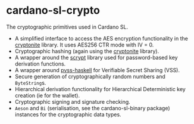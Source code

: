 # cardano-sl-crypto

The cryptographic primitives used in Cardano SL.

* A simplified interface to access the AES encryption functionality in the
  [cryptonite] library. It uses AES256 CTR mode with IV = 0.
* Cryptographic hashing (again using the [cryptonite] library).
* A wrapper around the [scrypt] library used for password-based key derivation
  functions.
* A wrapper around [pvss-haskell] for Verifiable Secret Sharing (VSS).
* Secure generation of cryptographically random numbers and `ByteString`s.
* Hierarchical derivation functionality for Hierarchical Deterministic key
  creation (ie for the wallet).
* Cryptographic signing and signature checking.
* `Aeson` and `Bi` (serialisation, see the cardano-sl-binary package) instances
  for the cryptographic data types.

[cryptonite]: https://hackage.haskell.org/package/cryptonite
[pvss-haskell]: https://github.com/input-output-hk/pvss-haskell
[scrypt]: https://hackage.haskell.org/package/scrypt
